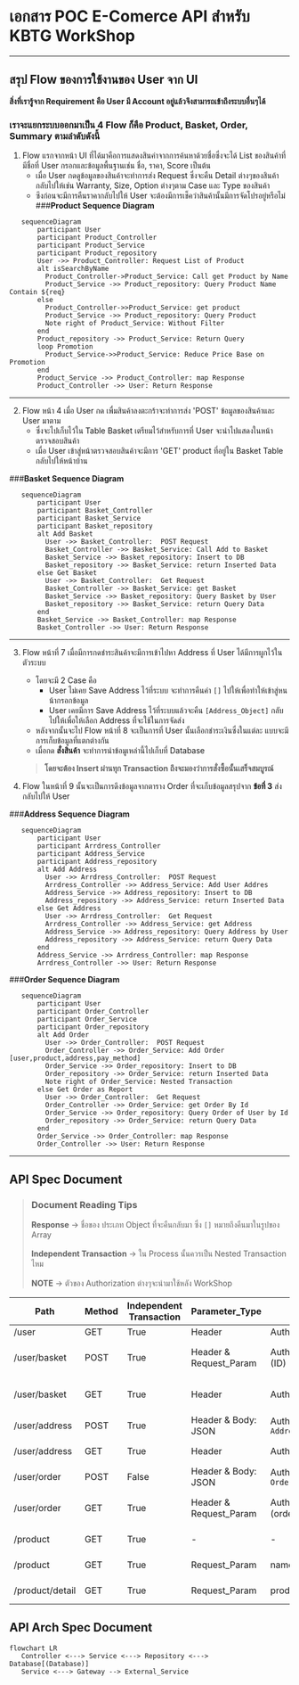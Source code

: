 # เอกสาร POC E-Comerce API สำหรับ KBTG WorkShop

****

## สรุป Flow ของการใช้งานของ User จาก UI

**สิ่งที่เรารู้จาก Requirement คือ User มี Account อยู่แล้วจึงสามารถเข้าถึงระบบอื่นๆได้**

### เราจะแยกระบบออกมาเป็น 4  Flow ก็คือ Product, Basket, Order, Summary ตามลำดับดังนี้

1. Flow แรกจากหน้า UI ที่ได้มาคือการแสดงสินค่าจากการค้นหาด้วยชื่อซึ่งจะได้ List ของสินค้าที่มีชื่อที่ User
   กรอกและข้อมูลพื้นฐานเช่น ชื่อ, ราคา, Score เป็นต้น
   * เมื่อ User กดดูข้อมูลของสินค้าจะทำการส่ง Request ซึ่งจะคืน Detail ต่างๆของสินค้ากลับไปให้เช่น Warranty, Size, Option ต่างๆตาม Case และ Type ของสินค้า
   * ซึงก่อนจะมีการคืนราคากลับไปให้ User จะต้องมีการเช็คว่าสินค้านั้นมีการจัดโปรอยู่หรือไม่
###**Product Sequence Diagram**
```mermaid
   sequenceDiagram
       participant User
       participant Product_Controller
       participant Product_Service
       participant Product_repository
       User ->> Product_Controller: Request List of Product
       alt isSearchByName
         Product_Controller->Product_Service: Call get Product by Name
         Product_Service ->> Product_repository: Query Product Name Contain ${req}
       else
         Product_Controller->>Product_Service: get product
         Product_Service ->> Product_repository: Query Product
         Note right of Product_Service: Without Filter
       end
       Product_repository ->> Product_Service: Return Query
       loop Promotion
         Product_Service->>Product_Service: Reduce Price Base on Promotion
       end
       Product_Service ->> Product_Controller: map Response
       Product_Controller ->> User: Return Response
```

***

2. Flow หน้า 4 เมื่อ User กด เพื่มสินค้าลงตะกร้าจะทำการส่ง 'POST' ข้อมูลของสินค้าและ User มาตาม
    * ซึ่งจะไปเก็บไว้ใน Table Basket เตรียมไว้สำหรับการที่ User จะนำไปแสดงในหน้า ตรวจสอบสินค้า
    * เมื่อ User เข้าสู่หน้าตรวจสอบสินค้าจะมีการ 'GET' product ที่อยู่ใน Basket Table กลับไปให้หน้าบ้าน

###**Basket Sequence Diagram**
```mermaid
   sequenceDiagram
       participant User
       participant Basket_Controller
       participant Basket_Service
       participant Basket_repository
       alt Add Basket
         User ->> Basket_Controller:  POST Request
         Basket_Controller ->> Basket_Service: Call Add to Basket
         Basket_Service ->> Basket_repository: Insert to DB
         Basket_repository ->> Basket_Service: return Inserted Data
       else Get Basket
         User ->> Basket_Controller:  Get Request
         Basket_Controller ->> Basket_Service: get Basket
         Basket_Service ->> Basket_repository: Query Basket by User
         Basket_repository ->> Basket_Service: return Query Data
       end
       Basket_Service ->> Basket_Controller: map Response
       Basket_Controller ->> User: Return Response
```

***

3. Flow หน้าที่ 7 เมื่อมีการกดชำระสินค้าจะมีการเข้าไปหา Address ที่ User ได้มีการผูกไว้ในตัวระบบ
    * โดยจะมี 2 Case คือ
        * User ไม่เคย Save Address ไว้ที่ระบบ จะทำการคืนค่า ```[]``` ไปให้เพื่อทำให้เข้าสู่หนน้ากรอกข้อมูล
        * User เคยมีการ Save Address ไว้ที่ระบบแล้วจะคืน ```[Address_Object]``` กลับไปให้เพื่อให้เลือก Address
          ที่จะใช้ในการจัดส่ง
    * หลังจากนั้นจะไป Flow หน้าที่ 8 จะเป็นการที่ User นั้นเลือกชำระเงินซึ่งในแต่ละ แบบจะมีการเก็บข้อมูลที่แตกต่างกัน
    * เมื่อกด **สั่งสินค้า** จะทำการนำข้อมูเหล่านี้ไปเก็บที่ Database
   > **โดยจะต้อง Insert ผ่านทุก Transaction ถึงจะมองว่าการสั่งซื้อนั้นเสร็จสมบูรณ์**

4. Flow ในหน้าที่ 9 นั้นจะเป็นการดึงข้อมูลจากตาราง Order ที่จะเก็บข้อมูลสรุปจาก **ข้อที่ 3** ส่งกลับไปให้ User

###**Address Sequence Diagram**

```mermaid
   sequenceDiagram
       participant User
       participant Arrdress_Controller
       participant Address_Service
       participant Address_repository
       alt Add Address
         User ->> Arrdress_Controller:  POST Request
         Arrdress_Controller ->> Address_Service: Add User Addres
         Address_Service ->> Address_repository: Insert to DB
         Address_repository ->> Address_Service: return Inserted Data
       else Get Address
         User ->> Arrdress_Controller:  Get Request
         Arrdress_Controller ->> Address_Service: get Address
         Address_Service ->> Address_repository: Query Address by User
         Address_repository ->> Address_Service: return Query Data
       end
       Address_Service ->> Arrdress_Controller: map Response
       Arrdress_Controller ->> User: Return Response
```

###**Order Sequence Diagram**

```mermaid
   sequenceDiagram
       participant User
       participant Order_Controller
       participant Order_Service
       participant Order_repository
       alt Add Order
         User ->> Order_Controller:  POST Request
         Order_Controller ->> Order_Service: Add Order [user,product,address,pay_method]
         Order_Service ->> Order_repository: Insert to DB
         Order_repository ->> Order_Service: return Inserted Data
         Note right of Order_Service: Nested Transaction
       else Get Order as Report
         User ->> Order_Controller:  Get Request
         Order_Controller ->> Order_Service: get Order By Id
         Order_Service ->> Order_repository: Query Order of User by Id
         Order_repository ->> Order_Service: return Query Data
       end
       Order_Service ->> Order_Controller: map Response
       Order_Controller ->> User: Return Response
```
***
## API Spec Document
> ### Document Reading Tips
> **Response** &rarr; ชื่อของ ประเภท Object ที่จะคืนกลับมา ซึ่ง ```[]``` หมายถึงคืนมาในรูปของ Array<br><br>
> **Independent Transaction** &rarr; ใน Process นั้นควรเป็น Nested Transaction ไหม<br><br>
> **NOTE** &rarr; ตัวของ Authorization ต่างๆจะนำมาใช้หลัง WorkShop

| Path            | Method | Independent Transaction | Parameter_Type         | Parameter                                    | Description                  | Response              |
|-----------------|--------|-------------------------|------------------------|----------------------------------------------|------------------------------|-----------------------|
| /user           | GET    | True                    | Header                 | Authorization                                | get User Info                | ```User```            |
| /user/basket    | POST   | True                    | Header & Request_Param | Authorization & product (ID)                 | add Product in User Basket   | ```basketProduct```   |
| /user/basket    | GET    | True                    | Header                 | Authorization                                | get Product in User Basket   | ```[basketProduct]``` |
| /user/address   | POST   | True                    | Header & Body: JSON    | Authorization & ```Address_Request_Object``` | add User Address             | ```userAddress```     |
| /user/address   | GET    | True                    | Header                 | Authorization                                | get User Address             | ```[userAddress]```   |
| /user/order     | POST   | False                   | Header & Body: JSON    | Authorization & ```Order_Requset_Objects ``` | add Purchase to User Order   | ```order```           |
| /user/order     | GET    | True                    | Header & Request_Param | Authorization & issue (orderID)              | get OrderDetailed as Summary | ```OrderDetailed```   |
| /product        | GET    | True                    | -                      | -                                            | get all Product              | ```[product] ```      |
| /product        | GET    | True                    | Request_Param          | name                                         | get Product name contain     | ```product```         | 
| /product/detail | GET    | True                    | Request_Param          | product (ID)                                 | get Product Detail from Id   | ```productDetail```   |    

## API Arch Spec Document

```mermaid
flowchart LR
   Controller <---> Service <---> Repository <---> Database[(Database)]
   Service <---> Gateway --> External_Service
```